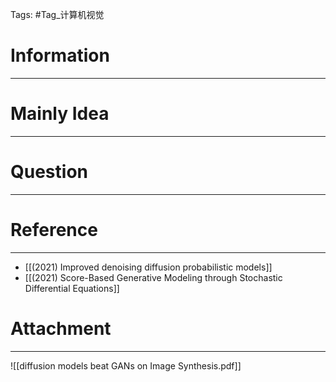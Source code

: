 Tags: #Tag_计算机视觉 
# Information
---


# Mainly Idea
---


# Question
---


# Reference
---
- [[(2021) Improved denoising diffusion probabilistic models]]
- [[(2021) Score-Based Generative Modeling through Stochastic Differential Equations]]

# Attachment
---
![[diffusion models beat GANs on Image Synthesis.pdf]]